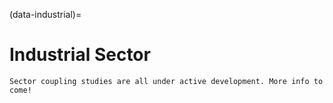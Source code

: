 (data-industrial)=
# Industrial Sector

```{warning}
Sector coupling studies are all under active development. More info to come!
```
